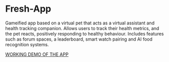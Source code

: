 # Fresh-App
Gameified app based on a virtual pet that acts as a virtual assistant and health tracking companion. Allows users to track their health metrics, and the pet reacts, positively responding to healthy behaviour. Includes features such as forum spaces, a leaderboard, smart watch pairing and AI food recognition systems.

[WORKING DEMO OF THE APP](bell-health.vercel.app)
